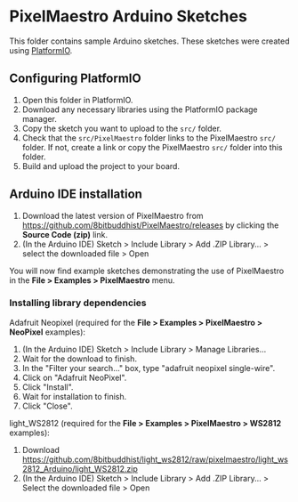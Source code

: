 # PixelMaestro Arduino Sketches
This folder contains sample Arduino sketches. These sketches were created using [PlatformIO](http://platformio.org/).

## Configuring PlatformIO
1. Open this folder in PlatformIO.
2. Download any necessary libraries using the PlatformIO package manager.
3. Copy the sketch you want to upload to the `src/` folder.
4. Check that the `src/PixelMaestro` folder links to the PixelMaestro `src/` folder. If not, create a link or copy the PixelMaestro `src/` folder into this folder.
5. Build and upload the project to your board.

## Arduino IDE installation
1. Download the latest version of PixelMaestro from https://github.com/8bitbuddhist/PixelMaestro/releases by clicking the **Source Code (zip)** link.
2. (In the Arduino IDE) Sketch > Include Library > Add .ZIP Library... > select the downloaded file > Open

You will now find example sketches demonstrating the use of PixelMaestro in the **File > Examples > PixelMaestro** menu.
### Installing library dependencies
Adafruit Neopixel (required for the **File > Examples > PixelMaestro > NeoPixel** examples):
1. (In the Arduino IDE) Sketch > Include Library > Manage Libraries...
2. Wait for the download to finish.
3. In the "Filter your search..." box, type "adafruit neopixel single-wire".
4. Click on "Adafruit NeoPixel".
5. Click "Install".
6. Wait for installation to finish.
7. Click "Close".

light_WS2812 (required for the **File > Examples > PixelMaestro > WS2812** examples):
1. Download https://github.com/8bitbuddhist/light_ws2812/raw/pixelmaestro/light_ws2812_Arduino/light_WS2812.zip
2. (In the Arduino IDE) Sketch > Include Library > Add .ZIP Library... > Select the downloaded file > Open
